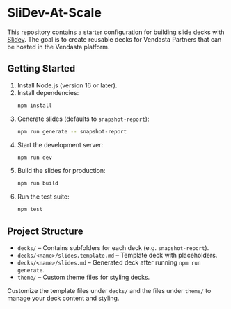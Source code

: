 # SliDev-At-Scale

This repository contains a starter configuration for building slide decks with [Slidev](https://sli.dev). The goal is to create reusable decks for Vendasta Partners that can be hosted in the Vendasta platform.

## Getting Started

1. Install Node.js (version 16 or later).
2. Install dependencies:
   ```bash
   npm install
   ```
3. Generate slides (defaults to `snapshot-report`):
   ```bash
   npm run generate -- snapshot-report
   ```
4. Start the development server:
   ```bash
   npm run dev
   ```
5. Build the slides for production:
   ```bash
   npm run build
   ```
6. Run the test suite:
   ```bash
   npm test
   ```

## Project Structure

- `decks/` – Contains subfolders for each deck (e.g. `snapshot-report`).
- `decks/<name>/slides.template.md` – Template deck with placeholders.
- `decks/<name>/slides.md` – Generated deck after running `npm run generate`.
- `theme/` – Custom theme files for styling decks.

Customize the template files under `decks/` and the files under `theme/` to manage your deck content and styling.
